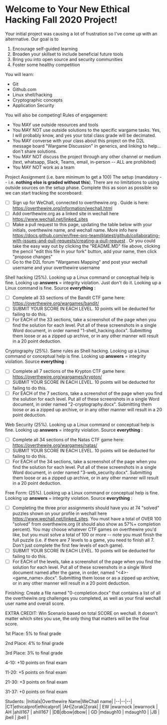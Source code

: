 # Welcome to Your New Ethical Hacking Fall 2020 Project!

Your initial project was causing a lot of frustration so I've come up with an alterrnative.  Our goal is to

 1. Encourage self-guided learning
 2. Broaden your skillset to include beneficial future tools
 3. Bring you into open source and security communities
 4. Foster some healthy competition

You will learn:

 - Git
 - Github.com
 - Linux shell/hacking
 - Cryptographic concepts
 - Application Security

You will also be competing!  Rules of engagement:

 - You MAY use outside resources and tools
 - You MAY NOT use outside solutions to the specific wargame tasks.  Yes, I will probably know, and yes your total class grade will be decimated.  
 - You MAY converse with your class about this project on the D2L message board "Wargame Discussion" in generics, and linking to help... don't share solutions.
 - You MAY NOT discuss the project through any other channel or medium (text, whatsapp, Slack, Teams, email, in-person -- ALL are prohibited)
 - You MAY NOT work as a team

Project Assignment (i.e. bare minimum to get a 100)
The setup (mandatory -- i.e. **nothing else is graded without this**). There are no limitations to using outside sources on the setup phase.  Complete this as soon as possible so we can start tracking the scoreboard: 
 - [ ] Sign up for WeChall, connected to overthewire.org . Guide is here: https://overthewire.org/information/wechall.html
 - [ ] Add overthewire.org as a linked site in wechall here https://www.wechall.net/linked_sites
 - [ ] Make a pull request to this page, updating the table below with your initials, overthewire name, and wechall name.  More info here https://docs.github.com/en/free-pro-team@latest/github/collaborating-with-issues-and-pull-requests/creating-a-pull-request . Or you could take the easy way out by clicking the "README.MD" file above, clicking the pencil "edit this file in your fork" button, add your name, then click "propose changes"
 - [ ] Go to the D2L forum "Wargames Mapping" and post your wechall username and your overthewire username

Shell hacking (25%). Looking up a Linux command or conceptual help is fine.  Looking up **answers** = integrity violation.   Just don't do it.  Looking up a Linux command is fine.  Source **everything**   :

 - [ ] Complete all 33 sections of the Bandit CTF game here: https://overthewire.org/wargames/bandit/
 - [ ] SUBMIT YOUR SCORE IN EACH LEVEL.  10 points will be deducted for failing to do this.
 - [ ] For EACH of the 33 sections, take a screenshot of the page when you find the solution for each level.  Put all of these screenshots in a single Word document, in order named "1-shell_hacking.docx".  Submitting them loose or as a zipped up archive, or in any other manner will result in a 20 point deduction.

Cryptography (25%).  Same rules as Shell hacking.  Looking up a Linux command or conceptual help is fine.  Looking up **answers** = integrity violation.  Source **everything**   :
 - [ ] Complete all 7 sections of the Krypton CTF game here: https://overthewire.org/wargames/krypton/
 - [ ] SUBMIT YOUR SCORE IN EACH LEVEL.  10 points will be deducted for failing to do this.
 - [ ] For EACH of the 7 sections, take a screenshot of the page when you find the solution for each level.  Put all of these screenshots in a single Word document, in order named "2-cryptography.docx".  Submitting them loose or as a zipped up archive, or in any other manner will result in a 20 point deduction.

Web Security (25%).  Looking up a Linux command or conceptual help is fine.  Looking up **answers** = integrity violation. Source **everything**   :
 - [ ] Complete all 34 sections of the Natas CTF game here: https://overthewire.org/wargames/natas/
 - [ ] SUBMIT YOUR SCORE IN EACH LEVEL.  10 points will be deducted for failing to do this.
 - [ ] For EACH of the 34 sections, take a screenshot of the page when you find the solution for each level.  Put all of these screenshots in a single Word document, in order named "3-web_security.docx".  Submitting them loose or as a zipped up archive, or in any other manner will result in a 20 point deduction.

Free Form: (25%).  Looking up a Linux command or conceptual help is fine.  Looking up **answers** = integrity violation.   Source **everything**   :

 - [ ] Completing the three prior assignments should have you at 74 "solved" puzzles shown on your profile in wechall here https://www.wechall.net/linked_sites.  You must have a total of OVER 100 "solved" from overthewire.org (it should also show as 57%+ completion percent).  You may choose whatever CTF games on overthewire you'd like, but you must solve a total of 100 or more -- note you must finish the full puzzle (i.e. if there are 7 levels to a game, you need to finish all 7.  Don't just complete the first few levels of each game).
 - [ ]  SUBMIT YOUR SCORE IN EACH LEVEL.  10 points will be deducted for failing to do this.
 - [ ] For EACH of the levels, take a screenshot of the page when you find the solution for each level.  Put all of these screenshots in a single Word document named after the game, in order, named "<4>-<game_name>.docx".  Submitting them loose or as a zipped up archive, or in any other manner will result in a 20 point deduction.

Finishing: Create a file named "0-completion.docx" that contains a list of all the overthewire.org challenges you completed, as well as your final wechall user name and overall score.

EXTRA CREDIT: Win Scenario based on total SCORE on wechall.  It doesn't matter which sites you use, the only thing that matters will be the final score.

1st Place: 5% to final grade

2nd Place: 4% to final grade

3rd Place: 3% to final grade

4-10: +10 points on final exam

11-20: +5 points on final exam

21-30: +3 points on final exam

31-37: +0 points on final exam

Students:
|Initials|Overthewire Name|WeChall name|
|--|--|--|
|CT|ethicalprof|ethicalprof|
|AH|Zorak|Zorak|
| EW |ewarnock    |ewarnock
| AH |ahill167 | ahill167 |
|DB|dbow|dbow|
| GD |mdaugh10 | mdaugh10 |
|JB | jbell | jbell |
